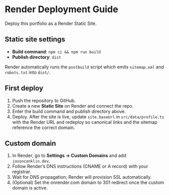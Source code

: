# Render Deployment Guide

Deploy this portfolio as a Render Static Site.

## Static site settings

- **Build command**: `npm ci && npm run build`
- **Publish directory**: `dist`

Render automatically runs the `postbuild` script which emits `sitemap.xml` and `robots.txt` into `dist/`.

## First deploy

1. Push the repository to GitHub.
2. Create a new **Static Site** on Render and connect the repo.
3. Enter the build command and publish directory above.
4. Deploy. After the site is live, update `site.baseUrl` in `src/data/profile.ts` with the Render URL and redeploy so canonical links and the sitemap reference the correct domain.

## Custom domain

1. In Render, go to **Settings → Custom Domains** and add `jasonconklin.dev`.
2. Follow Render’s DNS instructions (CNAME or A record) with your registrar.
3. Wait for DNS propagation; Render will provision SSL automatically.
4. (Optional) Set the onrender.com domain to 301 redirect once the custom domain is active.
